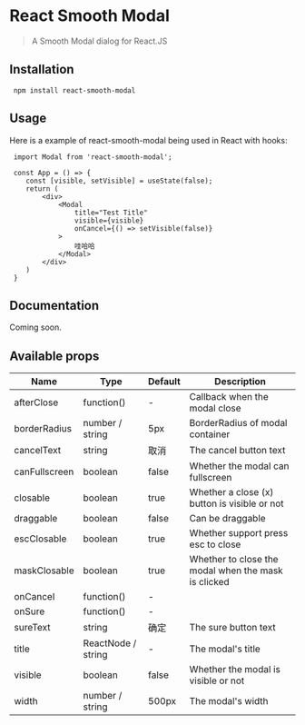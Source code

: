 # React Smooth Modal

> A Smooth Modal dialog for React.JS

## Installation

```
 npm install react-smooth-modal
```

## Usage

Here is a example of react-smooth-modal being used in React with hooks: 

```tsx
 import Modal from 'react-smooth-modal';

 const App = () => {
    const [visible, setVisible] = useState(false);
    return (
        <div>
            <Modal
                title="Test Title"
                visible={visible}
                onCancel={() => setVisible(false)}
            >
                哇哈哈
            </Modal>
        </div> 
    )
 }
```

## Documentation

Coming soon.

## Available props

| Name                  | Type               | Default       | Description                                         |
| --------------------- | ------------------ | ------------- | --------------------------------------------------- |
| afterClose            | function()         | -             | Callback when the modal close                       |
| borderRadius          | number / string    | 5px           | BorderRadius of modal container                     |
| cancelText            | string             | 取消           | The cancel button text                              |
| canFullscreen         | boolean            | false         | Whether the modal can fullscreen                    |
| closable              | boolean            | true          | Whether a close (x) button is visible or not        |
| draggable             | boolean            | false         | Can be draggable                                    |
| escClosable           | boolean            | true          | Whether support press esc to close                  |
| maskClosable          | boolean            | true          | Whether to close the modal when the mask is clicked |
| onCancel              | function()         | -             |                                                     |
| onSure                | function()         | -             |                                                     |
| sureText              | string             | 确定           | The sure button text                                |
| title                 | ReactNode / string | -             | The modal's title                                   |
| visible               | boolean            | false         | Whether the modal is visible or not                 |
| width                 | number / string    | 500px         | The modal's width                                   |